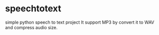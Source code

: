 # speechtotext
simple python speech to text project
It support MP3 by convert it to WAV and compress audio size.
